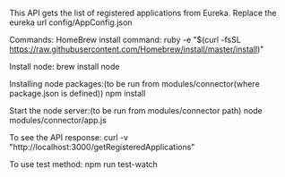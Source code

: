 This API gets the list of registered applications from Eureka. Replace the eureka url config/AppConfig.json

Commands:
HomeBrew install command:
ruby -e "$(curl -fsSL https://raw.githubusercontent.com/Homebrew/install/master/install)"


Install node:
brew install node

Installing node packages:(to be run from modules/connector(where package.json is defined))
npm install


Start the node server:(to be run from modules/connector path)
node modules/connector/app.js


To see the API response:
curl -v "http://localhost:3000/getRegisteredApplications"

To use test method:
npm run test-watch
